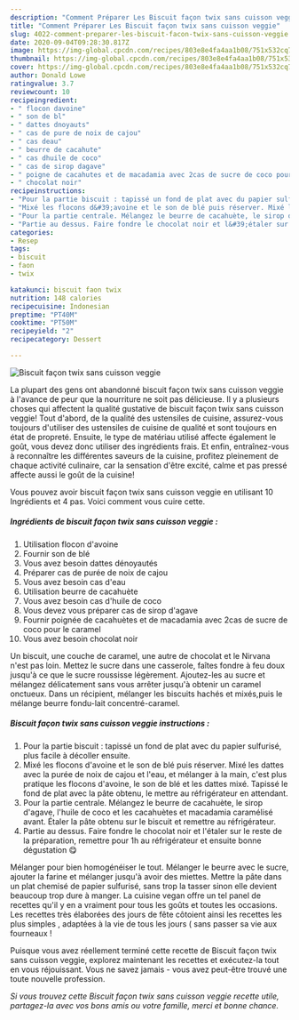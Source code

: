 ```yaml
---
description: "Comment Préparer Les Biscuit façon twix sans cuisson veggie"
title: "Comment Préparer Les Biscuit façon twix sans cuisson veggie"
slug: 4022-comment-preparer-les-biscuit-facon-twix-sans-cuisson-veggie
date: 2020-09-04T09:28:30.817Z
image: https://img-global.cpcdn.com/recipes/803e8e4fa4aa1b08/751x532cq70/biscuit-facon-twix-sans-cuisson-veggie-photo-principale-de-la-recette.jpg
thumbnail: https://img-global.cpcdn.com/recipes/803e8e4fa4aa1b08/751x532cq70/biscuit-facon-twix-sans-cuisson-veggie-photo-principale-de-la-recette.jpg
cover: https://img-global.cpcdn.com/recipes/803e8e4fa4aa1b08/751x532cq70/biscuit-facon-twix-sans-cuisson-veggie-photo-principale-de-la-recette.jpg
author: Donald Lowe
ratingvalue: 3.7
reviewcount: 10
recipeingredient:
- " flocon davoine"
- " son de bl"
- " dattes dnoyauts"
- " cas de pure de noix de cajou"
- " cas deau"
- " beurre de cacahute"
- " cas dhuile de coco"
- " cas de sirop dagave"
- " poigne de cacahutes et de macadamia avec 2cas de sucre de coco pour le caramel"
- " chocolat noir"
recipeinstructions:
- "Pour la partie biscuit : tapissé un fond de plat avec du papier sulfurisé, plus facile à décoller ensuite."
- "Mixé les flocons d&#39;avoine et le son de blé puis réserver. Mixé les dattes avec la purée de noix de cajou et l&#39;eau, et mélanger à la main, c&#39;est plus pratique les flocons d&#39;avoine, le son de blé et les dattes mixé. Tapissé le fond de plat avec la pâte obtenu, le mettre au réfrigérateur en attendant."
- "Pour la partie centrale. Mélangez le beurre de cacahuète, le sirop d&#39;agave, l&#39;huile de coco et les cacahuètes et macadamia caramélisé avant. Étaler la pâte obtenu sur le biscuit et remettre au réfrigérateur."
- "Partie au dessus. Faire fondre le chocolat noir et l&#39;étaler sur le reste de la préparation, remettre pour 1h au réfrigérateur et ensuite bonne dégustation 😋"
categories:
- Resep
tags:
- biscuit
- faon
- twix

katakunci: biscuit faon twix 
nutrition: 148 calories
recipecuisine: Indonesian
preptime: "PT40M"
cooktime: "PT50M"
recipeyield: "2"
recipecategory: Dessert

---
```



![Biscuit façon twix sans cuisson veggie](https://img-global.cpcdn.com/recipes/803e8e4fa4aa1b08/751x532cq70/biscuit-facon-twix-sans-cuisson-veggie-photo-principale-de-la-recette.jpg)

La plupart des gens ont abandonné biscuit façon twix sans cuisson veggie à l'avance de peur que la nourriture ne soit pas délicieuse. Il y a plusieurs choses qui affectent la qualité gustative de biscuit façon twix sans cuisson veggie! Tout d'abord, de la qualité des ustensiles de cuisine, assurez-vous toujours d'utiliser des ustensiles de cuisine de qualité et sont toujours en état de propreté. Ensuite, le type de matériau utilisé affecte également le goût, vous devez donc utiliser des ingrédients frais. Et enfin, entraînez-vous à reconnaître les différentes saveurs de la cuisine, profitez pleinement de chaque activité culinaire, car la sensation d'être excité, calme et pas pressé affecte aussi le goût de la cuisine!

<!--inarticleads1-->

Vous pouvez avoir biscuit façon twix sans cuisson veggie en utilisant 10 Ingrédients et 4 pas. Voici comment vous cuire cette.

##### Ingrédients de biscuit façon twix sans cuisson veggie :

1. Utilisation  flocon d&#39;avoine
1. Fournir  son de blé
1. Vous avez besoin  dattes dénoyautés
1. Préparer  cas de purée de noix de cajou
1. Vous avez besoin  cas d&#39;eau
1. Utilisation  beurre de cacahuète
1. Vous avez besoin  cas d&#39;huile de coco
1. Vous devez vous préparer  cas de sirop d&#39;agave
1. Fournir  poignée de cacahuètes et de macadamia avec 2cas de sucre de coco pour le caramel
1. Vous avez besoin  chocolat noir


Un biscuit, une couche de caramel, une autre de chocolat et le Nirvana n&#39;est pas loin. Mettez le sucre dans une casserole, faîtes fondre à feu doux jusqu&#39;à ce que le sucre roussisse légèrement. Ajoutez-les au sucre et mélangez délicatement sans vous arrêter jusqu&#39;à obtenir un caramel onctueux. Dans un récipient, mélanger les biscuits hachés et mixés,puis le mélange beurre fondu-lait concentré-caramel. 

<!--inarticleads2-->

##### Biscuit façon twix sans cuisson veggie instructions :

1. Pour la partie biscuit : tapissé un fond de plat avec du papier sulfurisé, plus facile à décoller ensuite.
1. Mixé les flocons d&#39;avoine et le son de blé puis réserver. Mixé les dattes avec la purée de noix de cajou et l&#39;eau, et mélanger à la main, c&#39;est plus pratique les flocons d&#39;avoine, le son de blé et les dattes mixé. Tapissé le fond de plat avec la pâte obtenu, le mettre au réfrigérateur en attendant.
1. Pour la partie centrale. Mélangez le beurre de cacahuète, le sirop d&#39;agave, l&#39;huile de coco et les cacahuètes et macadamia caramélisé avant. Étaler la pâte obtenu sur le biscuit et remettre au réfrigérateur.
1. Partie au dessus. Faire fondre le chocolat noir et l&#39;étaler sur le reste de la préparation, remettre pour 1h au réfrigérateur et ensuite bonne dégustation 😋


Mélanger pour bien homogénéiser le tout. Mélanger le beurre avec le sucre, ajouter la farine et mélanger jusqu&#39;à avoir des miettes. Mettre la pâte dans un plat chemisé de papier sulfurisé, sans trop la tasser sinon elle devient beaucoup trop dure à manger. La cuisine vegan offre un tel panel de recettes qu&#39;il y en a vraiment pour tous les goûts et toutes les occasions. Les recettes très élaborées des jours de fête côtoient ainsi les recettes les plus simples , adaptées à la vie de tous les jours ( sans passer sa vie aux fourneaux ! 

<!--inarticleads1-->

<p>
Puisque vous avez réellement terminé cette recette de Biscuit façon twix sans cuisson veggie, explorez maintenant les recettes et exécutez-la tout en vous réjouissant. Vous ne savez jamais - vous avez peut-être trouvé une toute nouvelle profession.
</p>

<p>
<i>Si vous trouvez cette Biscuit façon twix sans cuisson veggie recette utile, partagez-la avec vos bons amis ou votre famille, merci et bonne chance.</i>
</p>
